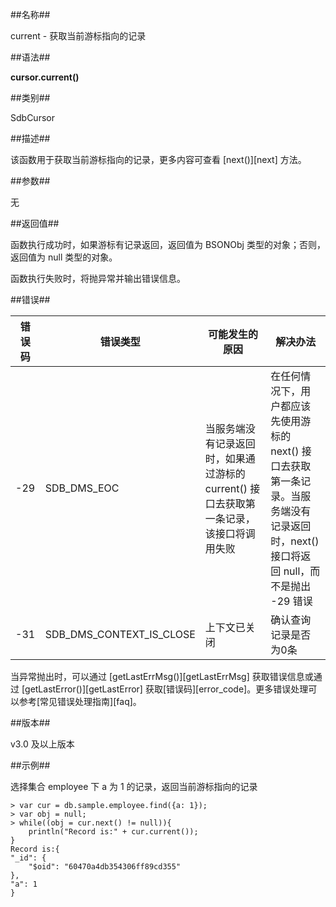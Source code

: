 ##名称##

current - 获取当前游标指向的记录

##语法##

**cursor.current()**

##类别##

SdbCursor

##描述##

该函数用于获取当前游标指向的记录，更多内容可查看 [next()][next] 方法。

##参数##

无

##返回值##

函数执行成功时，如果游标有记录返回，返回值为 BSONObj 类型的对象；否则，返回值为 null 类型的对象。

函数执行失败时，将抛异常并输出错误信息。

##错误##

| 错误码 | 错误类型 |可能发生的原因 	| 解决办法					|
| ------ | ------ 	| -----------	| ------					|
| -29    | SDB_DMS_EOC | 当服务端没有记录返回时，如果通过游标的 current() 接口去获取第一条记录，该接口将调用失败 | 在任何情况下，用户都应该先使用游标的 next() 接口去获取第一条记录。当服务端没有记录返回时，next() 接口将返回 null，而不是抛出 -29 错误 |
| -31	 | SDB_DMS_CONTEXT_IS_CLOSE | 上下文已关闭 | 确认查询记录是否为0条	|

当异常抛出时，可以通过 [getLastErrMsg()][getLastErrMsg] 获取错误信息或通过 [getLastError()][getLastError] 获取[错误码][error_code]。更多错误处理可以参考[常见错误处理指南][faq]。

##版本##

v3.0 及以上版本

##示例##

选择集合 employee 下 a 为 1 的记录，返回当前游标指向的记录

```lang-javascript
> var cur = db.sample.employee.find({a: 1});
> var obj = null;
> while((obj = cur.next() != null)){
    println("Record is:" + cur.current());
}
Record is:{
"_id": {
    "$oid": "60470a4db354306ff89cd355"
},
"a": 1
}
```


[^_^]:
     本文使用的所有引用及链接
[getLastErrMsg]:manual/Manual/Sequoiadb_Command/Global/getLastErrMsg.md
[getLastError]:manual/Manual/Sequoiadb_Command/Global/getLastError.md
[faq]:manual/FAQ/faq_sdb.md
[error_code]:manual/Manual/Sequoiadb_error_code.md
[next]:manual/Manual/Sequoiadb_Command/SdbCursor/next.md
